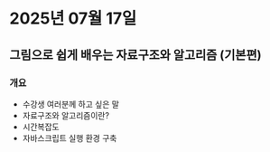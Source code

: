 # 2025년 07월 17일

## 그림으로 쉽게 배우는 자료구조와 알고리즘 (기본편)

### 개요

- 수강생 여러분께 하고 싶은 말
- 자료구조와 알고리즘이란?
- 시간복잡도
- 자바스크립트 실행 환경 구축
